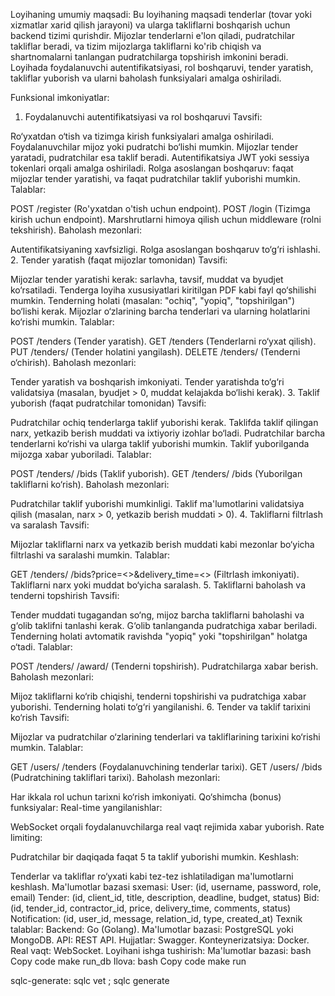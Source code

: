 Loyihaning umumiy maqsadi:
Bu loyihaning maqsadi tenderlar (tovar yoki xizmatlar xarid qilish jarayoni) va ularga takliflarni boshqarish uchun backend tizimi qurishdir. Mijozlar tenderlarni e'lon qiladi, pudratchilar takliflar beradi, va tizim mijozlarga takliflarni ko'rib chiqish va shartnomalarni tanlangan pudratchilarga topshirish imkonini beradi. Loyihada foydalanuvchi autentifikatsiyasi, rol boshqaruvi, tender yaratish, takliflar yuborish va ularni baholash funksiyalari amalga oshiriladi.

Funksional imkoniyatlar:
1. Foydalanuvchi autentifikatsiyasi va rol boshqaruvi
Tavsifi:

Ro‘yxatdan o‘tish va tizimga kirish funksiyalari amalga oshiriladi.
Foydalanuvchilar mijoz yoki pudratchi bo‘lishi mumkin.
Mijozlar tender yaratadi, pudratchilar esa taklif beradi.
Autentifikatsiya JWT yoki sessiya tokenlari orqali amalga oshiriladi.
Rolga asoslangan boshqaruv: faqat mijozlar tender yaratishi, va faqat pudratchilar taklif yuborishi mumkin.
Talablar:

POST /register (Ro'yxatdan o'tish uchun endpoint).
POST /login (Tizimga kirish uchun endpoint).
Marshrutlarni himoya qilish uchun middleware (rolni tekshirish).
Baholash mezonlari:

Autentifikatsiyaning xavfsizligi.
Rolga asoslangan boshqaruv to‘g‘ri ishlashi.
2. Tender yaratish (faqat mijozlar tomonidan)
Tavsifi:

Mijozlar tender yaratishi kerak: sarlavha, tavsif, muddat va byudjet ko‘rsatiladi.
Tenderga loyiha xususiyatlari kiritilgan PDF kabi fayl qo‘shilishi mumkin.
Tenderning holati (masalan: "ochiq", "yopiq", "topshirilgan") bo‘lishi kerak.
Mijozlar o‘zlarining barcha tenderlari va ularning holatlarini ko‘rishi mumkin.
Talablar:

POST /tenders (Tender yaratish).
GET /tenders (Tenderlarni ro‘yxat qilish).
PUT /tenders/
(Tender holatini yangilash).
DELETE /tenders/
(Tenderni o‘chirish).
Baholash mezonlari:

Tender yaratish va boshqarish imkoniyati.
Tender yaratishda to‘g‘ri validatsiya (masalan, byudjet > 0, muddat kelajakda bo‘lishi kerak).
3. Taklif yuborish (faqat pudratchilar tomonidan)
Tavsifi:

Pudratchilar ochiq tenderlarga taklif yuborishi kerak.
Taklifda taklif qilingan narx, yetkazib berish muddati va ixtiyoriy izohlar bo‘ladi.
Pudratchilar barcha tenderlarni ko‘rishi va ularga taklif yuborishi mumkin.
Taklif yuborilganda mijozga xabar yuboriladi.
Talablar:

POST /tenders/
/bids (Taklif yuborish).
GET /tenders/
/bids (Yuborilgan takliflarni ko‘rish).
Baholash mezonlari:

Pudratchilar taklif yuborishi mumkinligi.
Taklif ma'lumotlarini validatsiya qilish (masalan, narx > 0, yetkazib berish muddati > 0).
4. Takliflarni filtrlash va saralash
Tavsifi:

Mijozlar takliflarni narx va yetkazib berish muddati kabi mezonlar bo‘yicha filtrlashi va saralashi mumkin.
Talablar:

GET /tenders/
/bids?price=<>&delivery_time=<> (Filtrlash imkoniyati).
Takliflarni narx yoki muddat bo‘yicha saralash.
5. Takliflarni baholash va tenderni topshirish
Tavsifi:

Tender muddati tugagandan so‘ng, mijoz barcha takliflarni baholashi va g‘olib taklifni tanlashi kerak.
G‘olib tanlanganda pudratchiga xabar beriladi.
Tenderning holati avtomatik ravishda "yopiq" yoki "topshirilgan" holatga o‘tadi.
Talablar:

POST /tenders/
/award/
(Tenderni topshirish).
Pudratchilarga xabar berish.
Baholash mezonlari:

Mijoz takliflarni ko‘rib chiqishi, tenderni topshirishi va pudratchiga xabar yuborishi.
Tenderning holati to‘g‘ri yangilanishi.
6. Tender va taklif tarixini ko‘rish
Tavsifi:

Mijozlar va pudratchilar o‘zlarining tenderlari va takliflarining tarixini ko‘rishi mumkin.
Talablar:

GET /users/
/tenders (Foydalanuvchining tenderlar tarixi).
GET /users/
/bids (Pudratchining takliflari tarixi).
Baholash mezonlari:

Har ikkala rol uchun tarixni ko‘rish imkoniyati.
Qo‘shimcha (bonus) funksiyalar:
Real-time yangilanishlar:

WebSocket orqali foydalanuvchilarga real vaqt rejimida xabar yuborish.
Rate limiting:

Pudratchilar bir daqiqada faqat 5 ta taklif yuborishi mumkin.
Keshlash:

Tenderlar va takliflar ro‘yxati kabi tez-tez ishlatiladigan ma'lumotlarni keshlash.
Ma'lumotlar bazasi sxemasi:
User: (id, username, password, role, email)
Tender: (id, client_id, title, description, deadline, budget, status)
Bid: (id, tender_id, contractor_id, price, delivery_time, comments, status)
Notification: (id, user_id, message, relation_id, type, created_at)
Texnik talablar:
Backend: Go (Golang).
Ma'lumotlar bazasi: PostgreSQL yoki MongoDB.
API: REST API.
Hujjatlar: Swagger.
Konteynerizatsiya: Docker.
Real vaqt: WebSocket.
Loyihani ishga tushirish:
Ma'lumotlar bazasi:
bash
Copy code
make run_db
Ilova:
bash
Copy code
make run


sqlc-generate:
  sqlc vet ; sqlc generate